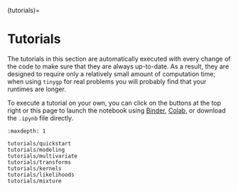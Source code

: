 (tutorials)=

# Tutorials

The tutorials in this section are automatically executed with every change of
the code to make sure that they are always up-to-date. As a result, they are
designed to require only a relatively small amount of computation time; when
using `tinygp` for real problems you will probably find that your runtimes are
longer.

To execute a tutorial on your own, you can click on the buttons at the top right
or this page to launch the notebook using [Binder](https://mybinder.org),
[Colab](https://colab.research.google.com), or download the `.ipynb` file
directly.

```{toctree}
:maxdepth: 1

tutorials/quickstart
tutorials/modeling
tutorials/multivariate
tutorials/transforms
tutorials/kernels
tutorials/likelihoods
tutorials/mixture
```
